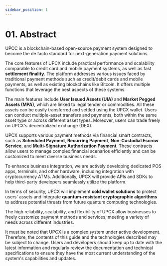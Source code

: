 ```yaml
---
sidebar_position: 1
---
```


# 01. Abstract

UPCC is a blockchain-based open-source payment system designed to become the de facto standard for next-generation payment solutions.

The core features of UPCX include practical performance and scalability comparable to credit card and mobile payment systems, as well as fast **settlement finality**. The platform addresses various issues faced by traditional payment methods such as credit/debit cards and mobile payments, as well as existing blockchains like Bitcoin. It offers multiple functions that leverage the best aspects of these systems.

The main features include **User Issued Assets (UIA)** and **Market Pegged Assets (MPA)**, which are linked to legal tender or commodities. All these assets can be easily transferred and settled using the UPCX wallet. Users can conduct multiple-asset transfers and payments, both within the same asset type or across different asset types. Moreover, users can trade freely on UPCX's decentralized exchange (DEX).

UPCX supports various payment methods via financial smart contracts, such as **Scheduled Payment**, **Recurring Payment**, **Non-Custodial Escrow Service**, and **Multi-Signature Authorization Payment**. These contracts allow users to manage complex financial scenarios efficiently and can be customized to meet diverse business needs.

To enhance business integration, we are actively developing dedicated POS apps, terminals, and other hardware, including integration with cryptocurrency ATMs. Additionally, UPCX will provide APIs and SDKs to help third-party developers seamlessly utilize the platform.

In terms of security, UPCX will implement **cold wallet solutions** to protect users' assets and integrate **quantum-resistant cryptographic algorithms** to address potential threats from future quantum computing technologies.

The high reliability, scalability, and flexibility of UPCX allow businesses to freely customize payment methods and services, meeting a variety of needs across different industries.

It must be noted that UPCX is a complex system under active development. Therefore, the contents of this guide and the technologies described may be subject to change. Users and developers should keep up to date with the latest information and regularly review the documentation and technical specifications to ensure they have the most current understanding of the system's capabilities and updates.
